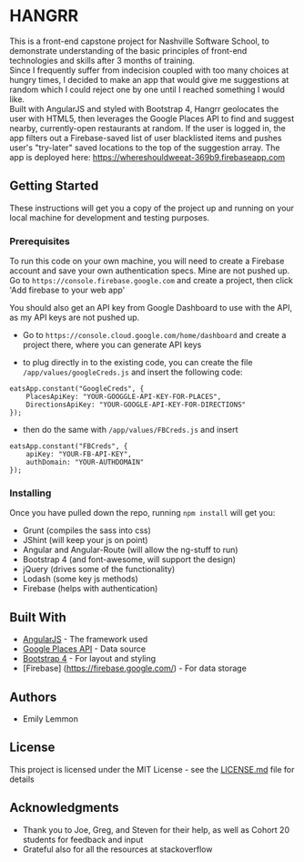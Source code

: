 # HANGRR

This is a front-end capstone project for Nashville Software School, to demonstrate understanding of the basic principles of front-end technologies and skills after 3 months of training.  
Since I frequently suffer from indecision coupled with too many choices at hungry times, I decided to make an app that would give me suggestions at random which I could reject one by one until I reached something I would like.  
Built with AngularJS and styled with Bootstrap 4, Hangrr geolocates the user with HTML5, then leverages the Google Places API to find and suggest nearby, currently-open restaurants at random. If the user is logged in, the app filters out a Firebase-saved list of user blacklisted items and pushes user's "try-later" saved locations to the top of the suggestion array.
The app is deployed here: https://whereshouldweeat-369b9.firebaseapp.com

## Getting Started

These instructions will get you a copy of the project up and running on your local machine for development and testing purposes.

### Prerequisites

To run this code on your own machine, you will need to create a Firebase account and save your own authentication specs. Mine are not pushed up. Go to `https://console.firebase.google.com` and create a project, then click 'Add firebase to your web app'  

You should also get an API key from Google Dashboard to use with the API, as my API keys are not pushed up. 
- Go to `https://console.cloud.google.com/home/dashboard` and create a project there, where you can generate API keys

 - to plug directly in to the existing code, you can create the file `/app/values/googleCreds.js`
and insert the following code:
```
eatsApp.constant("GoogleCreds", {
    PlacesApiKey: "YOUR-GOOGGLE-API-KEY-FOR-PLACES",
    DirectionsApiKey: "YOUR-GOOGLE-API-KEY-FOR-DIRECTIONS"
});
```
- then do the same with `/app/values/FBCreds.js`
and insert
```
eatsApp.constant("FBCreds", {
    apiKey: "YOUR-FB-API-KEY",
    authDomain: "YOUR-AUTHDOMAIN"
});
```
  

### Installing

Once you have pulled down the repo, running `npm install` will get you:
 - Grunt (compiles the sass into css)
 - JShint (will keep your js on point)
 - Angular and Angular-Route (will allow the ng-stuff to run)
 - Bootstrap 4 (and font-awesome, will support the design)
 - jQuery (drives some of the functionality)
 - Lodash (some key js methods)
 - Firebase (helps with authentication)

## Built With

* [AngularJS](https://angularjs.org/) - The framework used
* [Google Places API](https://developers.google.com/places/) - Data source
* [Bootstrap 4](https://v4-alpha.getbootstrap.com/) - For layout and styling
* [Firebase] (https://firebase.google.com/) - For data storage

## Authors

* Emily Lemmon

## License

This project is licensed under the MIT License - see the [LICENSE.md](LICENSE.md) file for details

## Acknowledgments

* Thank you to Joe, Greg, and Steven for their help, as well as Cohort 20 students for feedback and input
* Grateful also for all the resources at stackoverflow
